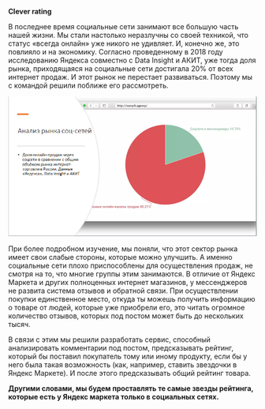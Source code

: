 ﻿**Clever rating**

В последнее время социальные сети занимают все большую часть нашей жизни. Мы стали настолько неразлучны со своей техникой, что статус «всегда онлайн» уже никого не удивляет. И, конечно же, это повлияло и на экономику. Согласно проведенному в 2018 году исследованию Яндекса совместно с Data Insight и АКИТ, уже тогда доля рынка, приходящаяся на социальные сети достигала 20% от всех интернет продаж. И этот рынок не перестает развиваться. Поэтому мы с командой решили поближе его рассмотреть. 

![Alt Text](/images/stat.png)


При более подробном изучение, мы поняли, что этот сектор рынка имеет свои слабые стороны, которые можно улучшить. А именно социальные сети плохо приспособлены для осуществления продаж, не смотря на то, что многие группы этим занимаются. В отличие от Яндекс Маркета и других полноценных интернет магазинов, у мессенджеров не развита система отзывов и обратной связи. При осуществлении покупки единственное место, откуда ты можешь получить информацию о товаре от людей, которые уже приобрели его, это читать огромное количество отзывов, которых под постом может быть до нескольких тысяч.

В связи с этим мы решили разработать сервис, способный анализировать комментарии под постом, предсказывать рейтинг, который бы поставил покупатель тому или иному продукту, если бы у него была такая возможность (как, например, ставить звездочки в Яндекс Маркете). И после этого предсказывать общий рейтинг товара.

**Другими словами, мы будем проставлять те самые звезды рейтинга, которые есть у Яндекс маркета только в социальных сетях.**
